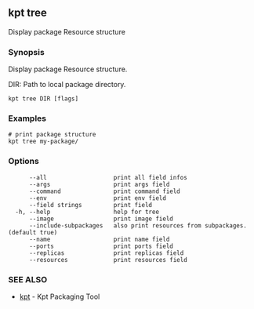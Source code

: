 ## kpt tree

Display package Resource structure

### Synopsis

Display package Resource structure.

  DIR:
    Path to local package directory.


```
kpt tree DIR [flags]
```

### Examples

```
# print package structure
kpt tree my-package/

```

### Options

```
      --all                   print all field infos
      --args                  print args field
      --command               print command field
      --env                   print env field
      --field strings         print field
  -h, --help                  help for tree
      --image                 print image field
      --include-subpackages   also print resources from subpackages. (default true)
      --name                  print name field
      --ports                 print ports field
      --replicas              print replicas field
      --resources             print resources field
```

### SEE ALSO

* [kpt](kpt.md)	 - Kpt Packaging Tool

